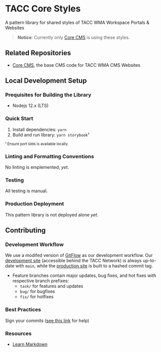 # TACC Core Styles

A pattern library for shared styles of TACC WMA Workspace Portals & Websites

> __Notice__: Currently only [Core CMS] is using these styles.


## Related Repositories

- [Core CMS], the base CMS code for TACC WMA CMS Websites


## Local Development Setup

### Prequisites for Building the Library

* Nodejs 12.x (LTS)

### Quick Start

1. Install dependencies: `yarn`
2. Build and run library: `yarn storybook`¹

<sub>¹ Ensure port `6006` is available locally.</sub>

### Linting and Formatting Conventions

No linting is emplemented, _yet_.


### Testing

All testing is manual.

### Production Deployment

This pattern library is not deployed alone _yet_.


## Contributing

### Development Workflow

We use a modifed version of [GitFlow](https://datasift.github.io/gitflow/IntroducingGitFlow.html) as our development workflow. Our [development site](https://dev.cep.tacc.utexas.edu) (accessible behind the TACC Network) is always up-to-date with `main`, while the [production site](https://prod.cep.tacc.utexas.edu) is built to a hashed commit tag.
- Feature branches contain major updates, bug fixes, and hot fixes with respective branch prefixes:
    - `task/` for features and updates
    - `bug/` for bugfixes
    - `fix/` for hotfixes

### Best Practices

Sign your commits ([see this link](https://help.github.com/en/github/authenticating-to-github/managing-commit-signature-verification) for help)

### Resources

* [Learn Markdown](https://bitbucket.org/tutorials/markdowndemo)


<!-- Link Aliases -->

[Core CMS]: https://github.com/TACC/Core-CMS
[Core Portal]: https://github.com/TACC/Core-Portal

